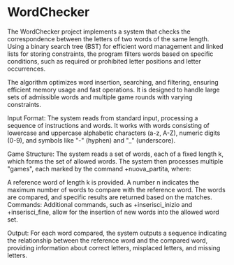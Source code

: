 # WordChecker

The WordChecker project implements a system that checks the correspondence between the letters of two words of the same length. Using a binary search tree (BST) for efficient word management and linked lists for storing constraints, the program filters words based on specific conditions, such as required or prohibited letter positions and letter occurrences.

The algorithm optimizes word insertion, searching, and filtering, ensuring efficient memory usage and fast operations. It is designed to handle large sets of admissible words and multiple game rounds with varying constraints.





Input Format: The system reads from standard input, processing a sequence of instructions and words. 
It works with words consisting of lowercase and uppercase alphabetic characters (a-z, A-Z), numeric digits (0-9), and symbols like "-" (hyphen) and "_" (underscore).

Game Structure: The system reads a set of words, each of a fixed length k, which forms the set of allowed words. 
The system then processes multiple "games", each marked by the command +nuova_partita, where:

A reference word of length k is provided.
A number n indicates the maximum number of words to compare with the reference word.
The words are compared, and specific results are returned based on the matches.
Commands: Additional commands, such as +inserisci_inizio and +inserisci_fine, allow for the insertion of new words into the allowed word set.

Output: For each word compared, the system outputs a sequence indicating the relationship between the reference word and the compared word, 
providing information about correct letters, misplaced letters, and missing letters.



